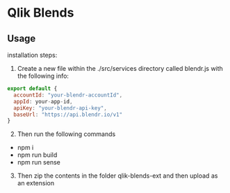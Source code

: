 # Qlik Blends

## Usage


installation steps:
1. Create a new file within the ./src/services directory called blendr.js with the following info:

```js
export default {
  accountId: "your-blendr-accountId",
  appId: your-app-id,
  apiKey: "your-blendr-api-key",
  baseUrl: "https://api.blendr.io/v1"
}
```
2. Then run the following commands
- npm i
- npm run build
- npm run sense

3. Then zip the contents in the folder qlik-blends-ext and then upload as an extension

